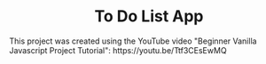 <h1 align="center">To Do List App</h1>
<p>This project was created using the YouTube video "Beginner Vanilla Javascript Project Tutorial": https://youtu.be/Ttf3CEsEwMQ</p>
